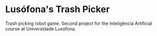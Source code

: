 # Lusófona's Trash Picker

Trash picking robot game. Second project for the Inteligência Artificial course
at Universidade Lusófona.
